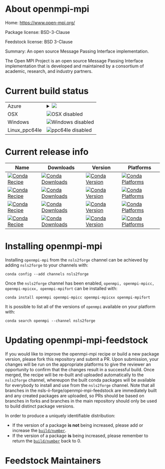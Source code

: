 About openmpi-mpi
=================

Home: https://www.open-mpi.org/

Package license: BSD-3-Clause

Feedstock license: BSD 3-Clause

Summary: An open source Message Passing Interface implementation.

The Open MPI Project is an open source Message Passing Interface
implementation that is developed and maintained by a consortium of academic,
research, and industry partners.


Current build status
====================


<table>
    
  <tr>
    <td>Azure</td>
    <td>
      <details>
        <summary>
          <a href="https://dev.azure.com/nsls2forge/nsls2forge/_build/latest?definitionId=56&branchName=master">
            <img src="https://dev.azure.com/nsls2forge/nsls2forge/_apis/build/status/openmpi-mpi-feedstock?branchName=master">
          </a>
        </summary>
        <table>
          <thead><tr><th>Variant</th><th>Status</th></tr></thead>
          <tbody><tr>
              <td>linux_cuda_compiler_version9.2</td>
              <td>
                <a href="https://dev.azure.com/nsls2forge/nsls2forge/_build/latest?definitionId=56&branchName=master">
                  <img src="https://dev.azure.com/nsls2forge/nsls2forge/_apis/build/status/openmpi-mpi-feedstock?branchName=master&jobName=linux&configuration=linux_cuda_compiler_version9.2" alt="variant">
                </a>
              </td>
            </tr>
          </tbody>
        </table>
      </details>
    </td>
  </tr>
  <tr>
    <td>OSX</td>
    <td>
      <img src="https://img.shields.io/badge/OSX-disabled-lightgrey.svg" alt="OSX disabled">
    </td>
  </tr>
  <tr>
    <td>Windows</td>
    <td>
      <img src="https://img.shields.io/badge/Windows-disabled-lightgrey.svg" alt="Windows disabled">
    </td>
  </tr>
  <tr>
    <td>Linux_ppc64le</td>
    <td>
      <img src="https://img.shields.io/badge/ppc64le-disabled-lightgrey.svg" alt="ppc64le disabled">
    </td>
  </tr>
</table>

Current release info
====================

| Name | Downloads | Version | Platforms |
| --- | --- | --- | --- |
| [![Conda Recipe](https://img.shields.io/badge/recipe-openmpi-green.svg)](https://anaconda.org/nsls2forge/openmpi) | [![Conda Downloads](https://img.shields.io/conda/dn/nsls2forge/openmpi.svg)](https://anaconda.org/nsls2forge/openmpi) | [![Conda Version](https://img.shields.io/conda/vn/nsls2forge/openmpi.svg)](https://anaconda.org/nsls2forge/openmpi) | [![Conda Platforms](https://img.shields.io/conda/pn/nsls2forge/openmpi.svg)](https://anaconda.org/nsls2forge/openmpi) |
| [![Conda Recipe](https://img.shields.io/badge/recipe-openmpi--mpicc-green.svg)](https://anaconda.org/nsls2forge/openmpi-mpicc) | [![Conda Downloads](https://img.shields.io/conda/dn/nsls2forge/openmpi-mpicc.svg)](https://anaconda.org/nsls2forge/openmpi-mpicc) | [![Conda Version](https://img.shields.io/conda/vn/nsls2forge/openmpi-mpicc.svg)](https://anaconda.org/nsls2forge/openmpi-mpicc) | [![Conda Platforms](https://img.shields.io/conda/pn/nsls2forge/openmpi-mpicc.svg)](https://anaconda.org/nsls2forge/openmpi-mpicc) |
| [![Conda Recipe](https://img.shields.io/badge/recipe-openmpi--mpicxx-green.svg)](https://anaconda.org/nsls2forge/openmpi-mpicxx) | [![Conda Downloads](https://img.shields.io/conda/dn/nsls2forge/openmpi-mpicxx.svg)](https://anaconda.org/nsls2forge/openmpi-mpicxx) | [![Conda Version](https://img.shields.io/conda/vn/nsls2forge/openmpi-mpicxx.svg)](https://anaconda.org/nsls2forge/openmpi-mpicxx) | [![Conda Platforms](https://img.shields.io/conda/pn/nsls2forge/openmpi-mpicxx.svg)](https://anaconda.org/nsls2forge/openmpi-mpicxx) |
| [![Conda Recipe](https://img.shields.io/badge/recipe-openmpi--mpifort-green.svg)](https://anaconda.org/nsls2forge/openmpi-mpifort) | [![Conda Downloads](https://img.shields.io/conda/dn/nsls2forge/openmpi-mpifort.svg)](https://anaconda.org/nsls2forge/openmpi-mpifort) | [![Conda Version](https://img.shields.io/conda/vn/nsls2forge/openmpi-mpifort.svg)](https://anaconda.org/nsls2forge/openmpi-mpifort) | [![Conda Platforms](https://img.shields.io/conda/pn/nsls2forge/openmpi-mpifort.svg)](https://anaconda.org/nsls2forge/openmpi-mpifort) |

Installing openmpi-mpi
======================

Installing `openmpi-mpi` from the `nsls2forge` channel can be achieved by adding `nsls2forge` to your channels with:

```
conda config --add channels nsls2forge
```

Once the `nsls2forge` channel has been enabled, `openmpi, openmpi-mpicc, openmpi-mpicxx, openmpi-mpifort` can be installed with:

```
conda install openmpi openmpi-mpicc openmpi-mpicxx openmpi-mpifort
```

It is possible to list all of the versions of `openmpi` available on your platform with:

```
conda search openmpi --channel nsls2forge
```




Updating openmpi-mpi-feedstock
==============================

If you would like to improve the openmpi-mpi recipe or build a new
package version, please fork this repository and submit a PR. Upon submission,
your changes will be run on the appropriate platforms to give the reviewer an
opportunity to confirm that the changes result in a successful build. Once
merged, the recipe will be re-built and uploaded automatically to the
`nsls2forge` channel, whereupon the built conda packages will be available for
everybody to install and use from the `nsls2forge` channel.
Note that all branches in the nsls-ii-forge/openmpi-mpi-feedstock are
immediately built and any created packages are uploaded, so PRs should be based
on branches in forks and branches in the main repository should only be used to
build distinct package versions.

In order to produce a uniquely identifiable distribution:
 * If the version of a package **is not** being increased, please add or increase
   the [``build/number``](https://conda.io/docs/user-guide/tasks/build-packages/define-metadata.html#build-number-and-string).
 * If the version of a package **is** being increased, please remember to return
   the [``build/number``](https://conda.io/docs/user-guide/tasks/build-packages/define-metadata.html#build-number-and-string)
   back to 0.

Feedstock Maintainers
=====================


